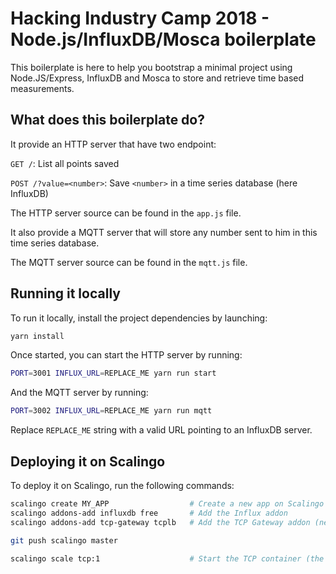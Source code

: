 # Hacking Industry Camp 2018 - Node.js/InfluxDB/Mosca boilerplate

This boilerplate is here to help you bootstrap a minimal project using Node.JS/Express, InfluxDB and Mosca to store and retrieve time based measurements.

## What does this boilerplate do?

It provide an HTTP server that have two endpoint:

`GET /`: List all points saved

`POST /?value=<number>`: Save `<number>` in a time series database (here InfluxDB)

The HTTP server source can be found in the `app.js` file.


It also provide a MQTT server that will store any number sent to him in this time series database.

The MQTT server source can be found in the `mqtt.js` file.

## Running it locally

To run it locally, install the project dependencies by launching:

```bash
yarn install
```

Once started, you can start the HTTP server by running:

```bash
PORT=3001 INFLUX_URL=REPLACE_ME yarn run start
```

And the MQTT server by running:

```bash
PORT=3002 INFLUX_URL=REPLACE_ME yarn run mqtt
```

Replace `REPLACE_ME` string with a valid URL pointing to an InfluxDB server.

## Deploying it on Scalingo

To deploy it on Scalingo, run the following commands:

```bash
scalingo create MY_APP                  # Create a new app on Scalingo
scalingo addons-add influxdb free       # Add the Influx addon
scalingo addons-add tcp-gateway tcplb   # Add the TCP Gateway addon (needed for MQTT)

git push scalingo master

scalingo scale tcp:1                    # Start the TCP container (the web one is started automatically)
```


